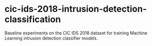 # cic-ids-2018-intrusion-detection-classification

Baseline experiments on the CIC IDS 2018 dataset for training Machine Learning intrusion detection classifier models.